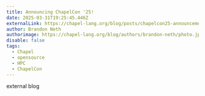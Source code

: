 ```yaml
---
title: Announcing ChapelCon '25!
date: 2025-03-31T19:25:45.446Z
externalLink: https://chapel-lang.org/blog/posts/chapelcon25-announcement/
author: Brandon Neth
authorimage: https://chapel-lang.org/blog/authors/brandon-neth/photo.jpg
disable: false
tags:
  - Chapel
  - opensource
  - HPC
  - ChapelCon
---
```

external blog